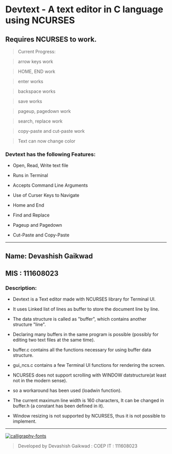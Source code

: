 # Devtext  - A text editor in C language using NCURSES

## Requires NCURSES to work.

>Current Progress:

>arrow keys work

>HOME, END work

>enter works

>backspace works

>save works

>pageup, pagedown work

>search, replace work

>copy-paste and cut-paste work

>Text can now change color



### Devtext has the following Features:

* Open, Read, Write text file

* Runs in Terminal

* Accepts Command Line Arguments

* Use of Curser Keys to Navigate 

* Home and End

* Find and Replace

* Pageup and Pagedown

* Cut-Paste and Copy-Paste

_ _ _ _ _ _ _ _

## Name: Devashish Gaikwad


## MIS : 111608023



### Description:


* Devtext is a Text editor made with NCURSES library for Terminal UI.

* It uses Linked list of lines as buffer to store the document line by line.

* The data structure is called as "buffer", which contains another structure "line".

* Declaring many buffers in the same program is possible (possibly for editing two text files at the same time).

* buffer.c contains all the functions necessary for using buffer data structure.

* gui_ncs.c contains a few Terminal UI functions for rendering the screen.

* NCURSES does not support scrolling with WINDOW datstructure(at least not in the modern sense).

* so a workaround has been used (loadwin function).

* The current maximum line width is 160 characters, It can be changed in buffer.h (a constant has been defined in it).

* Window resizing is not supported by NCURSES, thus it is not possible to implement.






_ _ _ _ _ _ _ _ _


<a href="https://fontmeme.com/calligraphy-fonts/"><img src="https://fontmeme.com/permalink/170905/15005e96d12d8bb9c5bf92460ba2bdf2.png" alt="calligraphy-fonts" border="0"></a>

>Developed by  Devashish Gaikwad : COEP IT : 111608023

